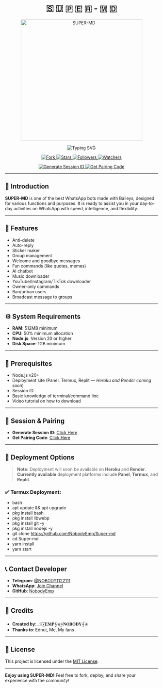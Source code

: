 <h1 align="center">🇸 🇺 🇵 🇪 🇷 - 🇲 🇩 </h1>

<p align="center">
  <img src="https://img12.pixhost.to/images/829/574783260_yilzishop.jpg" alt="SUPER-MD" width="400" />
</p>

<p align="center">
  <img src="https://readme-typing-svg.demolab.com?font=Black+Ops+One&size=50&pause=1000&color=1BAFBAFF&center=true&width=910&height=100&lines=THANKS+FOR+CHOOSING+SUPER+MD;MULTI+DEVICE+WHATSAPP+BOT;CREATED+BY+𓄂⍣⃝𝐄𝐌𝐏𝄟✮͢≛𝐍𝐎𝐁𝐎𝐃𝐘𝄟✮;RELEASED+29.04.25" alt="Typing SVG" />
</p>

<p align="center">
  <a href="https://github.com/NobodyEmp/Super-md/fork">
    <img src="https://img.shields.io/badge/Fork-Me-black?style=for-the-badge&logo=github" alt="Fork">
  </a>
  <a href="https://github.com/NobodyEmp/Super-md/stargazers">
    <img src="https://img.shields.io/github/stars/NobodyEmp/Super-md?style=for-the-badge&logo=github&color=red" alt="Stars">
  </a>
  <a href="https://github.com/NobodyEmp/Super-md/followers">
    <img src="https://img.shields.io/github/followers/NobodyEmp?style=for-the-badge&logo=github&color=blue" alt="Followers">
  </a>
  <a href="https://github.com/NobodyEmp/Super-md/watchers">
    <img src="https://img.shields.io/github/watchers/NobodyEmp/Super-md?style=for-the-badge&logo=github&color=yellow" alt="Watchers">
  </a>
</p>

<p align="center">
  <a href="https://pair-o4bd.onrender.com/pair">
    <img src="https://img.shields.io/badge/Generate_Session_ID-blue?style=for-the-badge&logo=android&logoColor=white" alt="Generate Session ID">
  </a>
  <a href="https://pair-o4bd.onrender.com">
    <img src="https://img.shields.io/badge/Get_Pairing_Code-green?style=for-the-badge&logo=whatsapp&logoColor=white" alt="Get Pairing Code">
  </a>
</p>

---

## 📝 Introduction
**SUPER-MD** is one of the best WhatsApp bots made with Baileys, designed for various functions and purposes. It is ready to assist you in your day-to-day activities on WhatsApp with speed, intelligence, and flexibility.

---

## 🚀 Features
- Anti-delete  
- Auto-reply  
- Sticker maker  
- Group management  
- Welcome and goodbye messages  
- Fun commands (like quotes, memes)  
- AI chatbot  
- Music downloader  
- YouTube/Instagram/TikTok downloader  
- Owner-only commands  
- Ban/unban users  
- Broadcast message to groups  

---

## ⚙️ System Requirements
- **RAM**: 512MB minimum  
- **CPU**: 50% minimum allocation  
- **Node.js**: Version 20 or higher  
- **Disk Space**: 1GB minimum  

---

## 🔧 Prerequisites
- Node.js v20+  
- Deployment site (Panel, Termux, Replit — *Heroku and Render coming soon*)  
- Session ID  
- Basic knowledge of terminal/command line  
- Video tutorial on how to download  

---

## 🔑 Session & Pairing
- **Generate Session ID**: [Click Here](https://pair-o4bd.onrender.com/pair)  
- **Get Pairing Code**: [Click Here](https://pair-o4bd.onrender.com)

---

## 🚀 Deployment Options

> **Note:** Deployment will soon be available on **Heroku** and **Render**.  
> **Currently available** deployment platforms include **Panel**, **Termux**, and **Replit**.

### ✅ Termux Deployment:
- bash
- apt update && apt upgrade
- pkg install bash
- pkg install libwebp
- pkg install git -y
- pkg install nodejs -y 
- git clone https://github.com/NobodyEmp/Super-md
- cd Super-md
- yarn install
- yarn start  

---

## 📞 Contact Developer
- **Telegram**: [@NOBODY1122111](https://t.me/NOBODY1122111)  
- **WhatsApp**: [Join Channel](https://whatsapp.com/channel/0029VagLJFx4CrfkyNJUsg1Y)  
- **GitHub**: [NobodyEmp](https://github.com/NobodyEmp/Super-md)  

---

## 🙏 Credits
- **Created by**: 𓄂⍣⃝𝐄𝐌𝐏𝄟✮͢≛𝐍𝐎𝐁𝐎𝐃𝐘𝄟✮  
- **Thanks to**: Ednut, Me, My fans  

---

## 📜 License
This project is licensed under the [MIT License](https://opensource.org/licenses/MIT).

---

**Enjoy using SUPER-MD!** Feel free to fork, deploy, and share your experience with the community!
